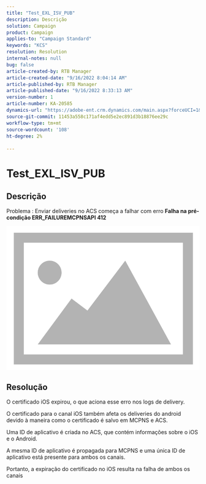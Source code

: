 ```yaml
---
title: "Test_EXL_ISV_PUB"
description: Descrição
solution: Campaign
product: Campaign
applies-to: "Campaign Standard"
keywords: "KCS"
resolution: Resolution
internal-notes: null
bug: false
article-created-by: RTB Manager
article-created-date: "9/16/2022 8:04:14 AM"
article-published-by: RTB Manager
article-published-date: "9/16/2022 8:33:13 AM"
version-number: 1
article-number: KA-20585
dynamics-url: "https://adobe-ent.crm.dynamics.com/main.aspx?forceUCI=1&pagetype=entityrecord&etn=knowledgearticle&id=19aa6320-9635-ed11-9db1-000d3a5c1bcc"
source-git-commit: 11453a558c171af4edd5e2ec891d3b18876ee29c
workflow-type: tm+mt
source-wordcount: '108'
ht-degree: 2%

---
```


# Test_EXL_ISV_PUB

## Descrição


Problema : Enviar deliveries no ACS começa a falhar com erro <b>Falha na pré-condição ERR_FAILUREMCPNSAPI 412 </b>

![](assets/___276b812e-9a35-ed11-9db1-000d3a5c1bcc___.png)




## Resolução


O certificado iOS expirou, o que aciona esse erro nos logs de delivery.

O certificado para o canal iOS também afeta os deliveries do android devido à maneira como o certificado é salvo em MCPNS e ACS.

Uma ID de aplicativo é criada no ACS, que contém informações sobre o iOS e o Android.

A mesma ID de aplicativo é propagada para MCPNS e uma única ID de aplicativo está presente para ambos os canais.

Portanto, a expiração do certificado no iOS resulta na falha de ambos os canais
